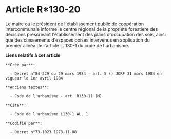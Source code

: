 # Article R*130-20

Le maire ou le président de l'établissement public de coopération intercommunale informe le centre régional de la propriété
forestière des décisions prescrivant l'établissement des plans d'occupation des sols, ainsi que des classements d'espaces
boisés intervenus en application du premier alinéa de l'article L. 130-1 du code de l'urbanisme.

**Liens relatifs à cet article**

	**Créé par**:

	  - Décret n°84-229 du 29 mars 1984 - art. 5 () JORF 31 mars 1984 en vigueur le 1er avril 1984

	**Anciens textes**:

	  - Code de l'urbanisme - art. R130-11 (M)

	**Cite**:

	  - Code de l'urbanisme L130-1 AL. 1

	**Codifié par**:

	  - Décret n°73-1023 1973-11-08
